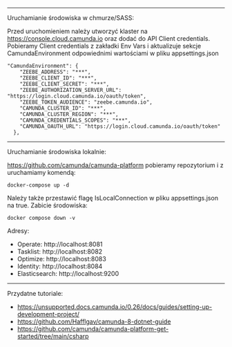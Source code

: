 ---------------------------------
Uruchamianie środowiska w chmurze/SASS:

Przed uruchomieniem należy utworzyć klaster na https://console.cloud.camunda.io
oraz dodać do API Client credentials. Pobieramy Client credentials z zakładki Env Vars i aktualizuje sekcje
CamundaEnvironment odpowiednimi wartościami w pliku appsettings.json
``` 
"CamundaEnvironment": {
    "ZEEBE_ADDRESS": "***",
    "ZEEBE_CLIENT_ID": "***",
    "ZEEBE_CLIENT_SECRET": "***",
    "ZEEBE_AUTHORIZATION_SERVER_URL": "https://login.cloud.camunda.io/oauth/token",
    "ZEEBE_TOKEN_AUDIENCE": "zeebe.camunda.io",
    "CAMUNDA_CLUSTER_ID": "***",
    "CAMUNDA_CLUSTER_REGION": "***",
    "CAMUNDA_CREDENTIALS_SCOPES": "***",
    "CAMUNDA_OAUTH_URL": "https://login.cloud.camunda.io/oauth/token"
  },
```
---------------------------------
Uruchamianie środowiska lokalnie:

https://github.com/camunda/camunda-platform
pobieramy repozytorium i z uruchamiamy komendą:
```
docker-compose up -d
```
Należy także przestawić flagę IsLocalConnection w pliku appsettings.json na true.
Zabicie środowiska: 
```
docker compose down -v
```
Adresy:
- Operate: http://localhost:8081
- Tasklist: http://localhost:8082
- Optimize: http://localhost:8083
- Identity: http://localhost:8084
- Elasticsearch: http://localhost:9200

---------------------------------
Przydatne tutoriale:
- https://unsupported.docs.camunda.io/0.26/docs/guides/setting-up-development-project/
- https://github.com/Hafflgav/camunda-8-dotnet-guide
- https://github.com/camunda/camunda-platform-get-started/tree/main/csharp